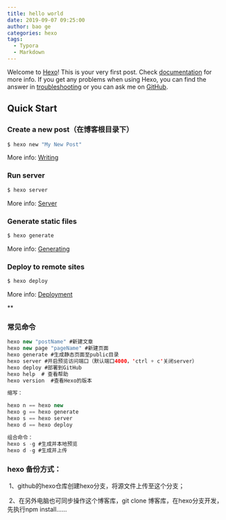 ```yaml
---
title: hello world
date: 2019-09-07 09:25:00
author: bao ge
categories: hexo
tags:
  - Typora
  - Markdown
---
```




Welcome to [Hexo](https://hexo.io/)! This is your very first post. Check [documentation](https://hexo.io/docs/) for more info. If you get any problems when using Hexo, you can find the answer in [troubleshooting](https://hexo.io/docs/troubleshooting.html) or you can ask me on [GitHub](https://github.com/hexojs/hexo/issues).

## Quick Start

### Create a new post（在博客根目录下）

``` bash
$ hexo new "My New Post"
```

More info: [Writing](https://hexo.io/docs/writing.html)

### Run server

``` bash
$ hexo server
```

More info: [Server](https://hexo.io/docs/server.html)

### Generate static files

``` bash
$ hexo generate
```

More info: [Generating](https://hexo.io/docs/generating.html)

### Deploy to remote sites

``` bash
$ hexo deploy
```

More info: [Deployment](https://hexo.io/docs/deployment.html)

**

### 常见命令

```java
hexo new "postName" #新建文章
hexo new page "pageName" #新建页面
hexo generate #生成静态页面至public目录
hexo server #开启预览访问端口（默认端口4000，'ctrl + c'关闭server）
hexo deploy #部署到GitHub
hexo help  # 查看帮助
hexo version  #查看Hexo的版本

缩写：

hexo n == hexo new
hexo g == hexo generate
hexo s == hexo server
hexo d == hexo deploy

组合命令：
hexo s -g #生成并本地预览
hexo d -g #生成并上传
```



### hexo 备份方式：

​	1、github的hexo仓库创建hexo分支，将源文件上传至这个分支；

​	2、在另外电脑也可同步操作这个博客库，git clone 博客库，在hexo分支开发，先执行npm install......